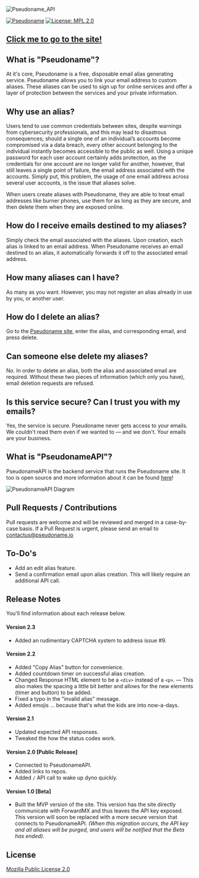 ![Pseudoname_API][logo]


[![Pseudoname](https://img.shields.io/website-Online-Offline-limeGreen-red/https/pseudoname.io.svg?label=Pseudoname%20Website&style=flat)](https://pseudoname.io) [![License: MPL 2.0](https://img.shields.io/badge/License-MPL%202.0-brightgreen.svg)][Mozilla Public License 2.0]


## [Click me to go to the site!][Pseudoname site]

## What is "Pseudoname"?

At it's core, Pseudoname is a free, disposable email alias generating service. Pseudoname allows you to link your email address to custom aliases. These aliases can be used to sign up for online services and offer a layer of protection between the services and your private information.

## Why use an alias?

Users tend to use common credentials between sites, despite warnings from cybersecurity professionals, and this may lead to disastrous consequences; should a single one of an individual’s accounts become compromised via a data breach, every other account belonging to the individual instantly becomes accessible to the public as well. Using a unique password for each user account certainly adds protection, as the credentials for one account are no longer valid for another, however, that still leaves a single point of failure, the email address associated with the accounts. Simply put, this problem, the usage of one email address across several user accounts, is the issue that aliases solve. 

When users create aliases with Pseudoname, they are able to treat email addresses like burner phones, use them for as long as they are secure, and then delete them when they are exposed online.

## How do I receive emails destined to my aliases?
Simply check the email associated with the aliases. Upon creation, each alias is linked to an email address. When Pseudoname receives an email destined to an alias, it automatically forwards it off to the associated email address.

## How many aliases can I have?
As many as you want. However, you may not register an alias already in use by you, or another user.

## How do I delete an alias?
Go to the [Pseudoname site][Pseudoname site], enter the alias, and corresponding email, and press delete.

## Can someone else delete my aliases?
No. In order to delete an alias, both the alias and associated email are required. Without these two pieces of information (which only you have), email deletion requests are refused.

## Is this service secure? Can I trust you with my emails?

Yes, the service is secure. Pseudoname never gets access to your emails. We couldn't read them even if we wanted to — and we don't. Your emails are your business.

## What is "PseudonameAPI"?
PseudonameAPI is the backend service that runs the Pseudoname site. It too is open source and more information about it can be found [here][PseudonameAPI Repo]!

![PseudonameAPI Diagram][PseudonameAPI Diagram]

## Pull Requests / Contributions

Pull requests are welcome and will be reviewed and merged in a case-by-case basis. If a Pull Request is urgent, please send an email to contactus@pseudoname.io

## To-Do's
 - Add an edit alias feature.
 - Send a confirmation email upon alias creation. This will likely require an additional API call.

## Release Notes
You'll find information about each release below.

#### Version 2.3
* Added an rudimentary CAPTCHA system to address issue #9.

#### Version 2.2
* Added "Copy Alias" button for convenience.
* Added countdown timer on successful alias creation.
* Changed Response HTML element to be a `<div>` instead of a `<p>`. — This also makes the spacing a little bit better and allows for the new elements (timer and button) to be added.
* Fixed a typo in the "invalid alias" message.
* Added emojis ... because that's what the kids are into now-a-days.

#### Version 2.1
* Updated expected API responses.
* Tweaked the how the status codes work.

#### Version 2.0 [Public Release]
* Connected to PseudonameAPI.
* Added links to repos.
* Added `/` API call to wake up dyno quickly.

#### Version 1.0 [Beta]
* Built the MVP version of the site. This version has the site directly communicate with ForwardMX and thus leaves the API key exposed. This version will soon be replaced with a more secure version that connects to PseudonameAPI. *(When this migration occurs, the API key and all aliases will be purged, and users will be notified that the Beta has ended).*

## License

[Mozilla Public License 2.0]

   [logo]: https://i.imgur.com/vkk6ImG.jpg
   [PseudonameAPI Diagram]: https://i.imgur.com/Y5fKw3d.jpg
   [Mozilla Public License 2.0]: https://github.com/ZacharyDavidSaunders/pseudoname/blob/master/LICENSE
   [Pseudoname site]: https://pseudoname.io
   [PseudonameAPI Repo]:https://github.com/ZacharyDavidSaunders/PseudonameAPI/